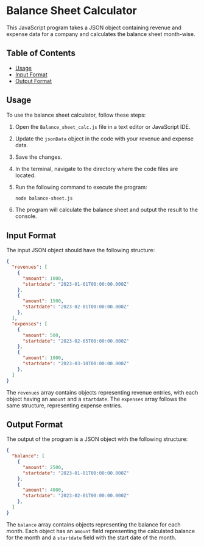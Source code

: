 # Balance Sheet Calculator

This JavaScript program takes a JSON object containing revenue and expense data for a company and calculates the balance sheet month-wise.

## Table of Contents

- [Usage](#usage)
- [Input Format](#input-format)
- [Output Format](#output-format)

## Usage

To use the balance sheet calculator, follow these steps:

1. Open the `Balance_sheet_calc.js` file in a text editor or JavaScript IDE.
2. Update the `jsonData` object in the code with your revenue and expense data.
3. Save the changes.
4. In the terminal, navigate to the directory where the code files are located.
5. Run the following command to execute the program:

   ```bash
   node balance-sheet.js
   ```

6. The program will calculate the balance sheet and output the result to the console.

## Input Format

The input JSON object should have the following structure:

```json
{
  "revenues": [
    {
      "amount": 1000,
      "startdate": "2023-01-01T00:00:00.000Z"
    },
    {
      "amount": 1500,
      "startdate": "2023-02-01T00:00:00.000Z"
    },
  ],
  "expenses": [
    {
      "amount": 500,
      "startdate": "2023-02-05T00:00:00.000Z"
    },
    {
      "amount": 1000,
      "startdate": "2023-03-10T00:00:00.000Z"
    },
  ]
}
```

The `revenues` array contains objects representing revenue entries, with each object having an `amount` and a `startdate`. The `expenses` array follows the same structure, representing expense entries.

## Output Format

The output of the program is a JSON object with the following structure:

```json
{
  "balance": [
    {
      "amount": 2500,
      "startdate": "2023-01-01T00:00:00.000Z"
    },
    {
      "amount": 4000,
      "startdate": "2023-02-01T00:00:00.000Z"
    },
  ]
}
```

The `balance` array contains objects representing the balance for each month. Each object has an `amount` field representing the calculated balance for the month and a `startdate` field with the start date of the month.